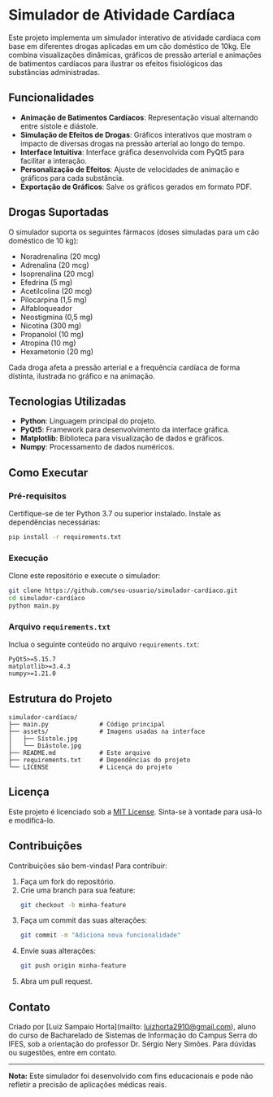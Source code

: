 # Simulador de Atividade Cardíaca

Este projeto implementa um simulador interativo de atividade cardíaca com base em diferentes drogas aplicadas em um cão doméstico de 10kg. Ele combina visualizações dinâmicas, gráficos de pressão arterial e animações de batimentos cardíacos para ilustrar os efeitos fisiológicos das substâncias administradas.

## Funcionalidades

- **Animação de Batimentos Cardíacos**: Representação visual alternando entre sístole e diástole.
- **Simulação de Efeitos de Drogas**: Gráficos interativos que mostram o impacto de diversas drogas na pressão arterial ao longo do tempo.
- **Interface Intuitiva**: Interface gráfica desenvolvida com PyQt5 para facilitar a interação.
- **Personalização de Efeitos**: Ajuste de velocidades de animação e gráficos para cada substância.
- **Exportação de Gráficos**: Salve os gráficos gerados em formato PDF.

## Drogas Suportadas

O simulador suporta os seguintes fármacos (doses simuladas para um cão doméstico de 10 kg):
- Noradrenalina (20 mcg)
- Adrenalina (20 mcg)
- Isoprenalina (20 mcg)
- Efedrina (5 mg)
- Acetilcolina (20 mcg)
- Pilocarpina (1,5 mg)
- Alfabloqueador
- Neostigmina (0,5 mg)
- Nicotina (300 mg)
- Propanolol (10 mg)
- Atropina (10 mg)
- Hexametonio (20 mg)

Cada droga afeta a pressão arterial e a frequência cardíaca de forma distinta, ilustrada no gráfico e na animação.

## Tecnologias Utilizadas

- **Python**: Linguagem principal do projeto.
- **PyQt5**: Framework para desenvolvimento da interface gráfica.
- **Matplotlib**: Biblioteca para visualização de dados e gráficos.
- **Numpy**: Processamento de dados numéricos.

## Como Executar

### Pré-requisitos
Certifique-se de ter Python 3.7 ou superior instalado. Instale as dependências necessárias:
```bash
pip install -r requirements.txt
```

### Execução
Clone este repositório e execute o simulador:
```bash
git clone https://github.com/seu-usuario/simulador-cardíaco.git
cd simulador-cardíaco
python main.py
```

### Arquivo `requirements.txt`
Inclua o seguinte conteúdo no arquivo `requirements.txt`:
```
PyQt5>=5.15.7
matplotlib>=3.4.3
numpy>=1.21.0
```

## Estrutura do Projeto

```plaintext
simulador-cardíaco/
├── main.py              # Código principal
├── assets/              # Imagens usadas na interface
│   ├── Sístole.jpg
│   └── Diástole.jpg
├── README.md            # Este arquivo
├── requirements.txt     # Dependências do projeto
└── LICENSE              # Licença do projeto
```

## Licença

Este projeto é licenciado sob a [MIT License](LICENSE). Sinta-se à vontade para usá-lo e modificá-lo.

## Contribuições

Contribuições são bem-vindas! Para contribuir:
1. Faça um fork do repositório.
2. Crie uma branch para sua feature:
   ```bash
   git checkout -b minha-feature
   ```
3. Faça um commit das suas alterações:
   ```bash
   git commit -m "Adiciona nova funcionalidade"
   ```
4. Envie suas alterações:
   ```bash
   git push origin minha-feature
   ```
5. Abra um pull request.

## Contato

Criado por [Luiz Sampaio Horta](mailto: <luizhorta2910@gmail.com>), aluno do curso de Bacharelado de Sistemas de Informação do Campus Serra do IFES, sob a orientação do professor Dr. Sérgio Nery Simões. Para dúvidas ou sugestões, entre em contato.

---

**Nota:** Este simulador foi desenvolvido com fins educacionais e pode não refletir a precisão de aplicações médicas reais.
